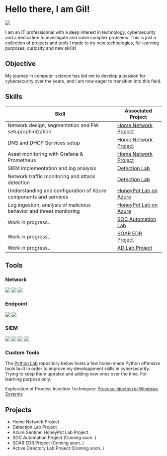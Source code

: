 # Hello there, I am Gil!
<a href="https://www.linkedin.com/in/gnvs"><img src="https://img.shields.io/badge/-LinkedIn-0072b1?&style=for-the-badge&logo=linkedin&logoColor=white" /></a>

I am an IT professionnal with a deep interest in technology, cybersecurity and a dedication to investigate and solve complex problems.
This is just a collection of projects and tools I made to try new technologies, for learning purposes, curiosity and new skills!

## Objective

My journey in computer science has led me to develop a passion for cybersecurity over the years, and I am now eager to transition into this field.

## Skills

| Skill                                                         | Associated Project         |
|---------------------------------------------------------------|----------------------------|
| Network design, segmentation and FW setup/optimization        | <a href="https://github.com/g-nvs/NetworkLab">Home Network Project</a> | 
| DNS and DHCP Services setup                                   | <a href="https://github.com/g-nvs/NetworkLab">Home Network Project</a> |
| Asset monitoring with Grafana & Prometheus                    | <a href="https://github.com/g-nvs/NetworkLab">Home Network Project</a> |
| SIEM implementation and log analysis                          | <a href="https://github.com/g-nvs/DetectionLab">Detection Lab</a> |
| Network traffic monitoring and attack detection               | <a href="https://github.com/g-nvs/DetectionLab">Detection Lab</a> |
| Understanding and configuration of Azure components and services  | <a href="https://github.com/g-nvs/HoneyPot-Azure">HoneyPot Lab on Azure</a> |
| Log ingestion, analysis of malicious behavior and threat monitoring  | <a href="https://github.com/g-nvs/HoneyPot-Azure">HoneyPot Lab on Azure</a> |
| Work in progress..                                            | <a href="#">SOC Automation Lab</a> |
| Work in progress..                                            | <a href="#">SOAR EDR Project</a> |
| Work in progress..                                            | <a href="#">AD Lab Project</a> |

## Tools

### Network
<div>
    <img src=https://img.shields.io/badge/Wireshark-blue>
    <img src=https://img.shields.io/badge/Suricata-red>
    <img src=https://img.shields.io/badge/Zeek-orange>
</div>

### Endpoint
<div>
    <img src=https://img.shields.io/badge/Wazuh%20Agent-blue>
    <img src=https://img.shields.io/badge/LimaCharlie-blue>
</div>

### SIEM
<div>
    <img src=https://img.shields.io/badge/Wazuh-blue>
    <img src=https://img.shields.io/badge/Splunk-green>
    <img src=https://img.shields.io/badge/ELK-yellow>
    <img src=https://img.shields.io/badge/Azure%20Sentinel-blue>
</div>

### Custom Tools
The <a href="https://github.com/g-nvs/pythonlab/">Python Lab</a> repository below hosts a few home-made Python offensive tools built in order to improve my developpment skills in cybersecurity.
Trying to keep them updated and adding new ones over the time. For learning purpose only.

Exploration of Process Injection Techniques: <a href="https://github.com/g-nvs/ProcessInjection">Process Injection in Windows Systems</a>

## Projects
- Home Network Project
- Detection Lab Project
- Azure Sentinel HoneyPot Lab Project
- SOC Automation Project (Coming soon..)
- SOAR EDR Project (Coming soon..)
- Active Directory Lab Project (Coming soon..)

